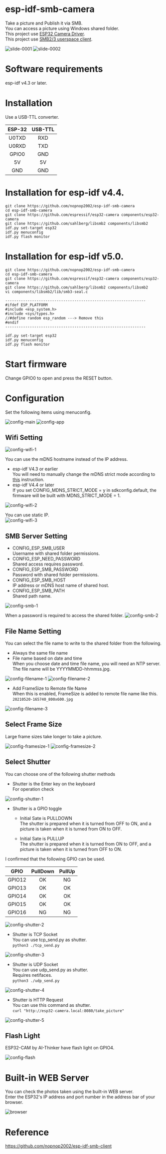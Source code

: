 # esp-idf-smb-camera
Take a picture and Publish it via SMB.   
You can access a picture using Windows shared folder.   
This project use [ESP32 Camera Driver](https://github.com/espressif/esp32-camera).   
This project use [SMB2/3 userspace client](https://github.com/sahlberg/libsmb2).   

![slide-0001](https://user-images.githubusercontent.com/6020549/119617916-454eb280-be3d-11eb-8ba4-d898780ed01d.jpg)
![slide-0002](https://user-images.githubusercontent.com/6020549/119617924-45e74900-be3d-11eb-83ae-03dd86cfd407.jpg)

# Software requirements
esp-idf v4.3 or later.   

# Installation
Use a USB-TTL converter.   

|ESP-32|USB-TTL|
|:-:|:-:|
|U0TXD|RXD|
|U0RXD|TXD|
|GPIO0|GND|
|5V|5V|
|GND|GND|


# Installation for esp-idf v4.4.   
```
git clone https://github.com/nopnop2002/esp-idf-smb-camera
cd esp-idf-smb-camera
git clone https://github.com/espressif/esp32-camera components/esp32-camera
git clone https://github.com/sahlberg/libsmb2 components/libsmb2
idf.py set-target esp32
idf.py menuconfig
idf.py flash monitor
```


# Installation for esp-idf v5.0.   
```
git clone https://github.com/nopnop2002/esp-idf-smb-camera
cd esp-idf-smb-camera
git clone https://github.com/espressif/esp32-camera components/esp32-camera
git clone https://github.com/sahlberg/libsmb2 components/libsmb2
vi components/libsmb2/lib/smb3-seal.c

---------------------------------------------------------------
#ifdef ESP_PLATFORM
#include <esp_system.h>
#include <sys/types.h>
//#define random esp_random ---> Remove this
#endif
---------------------------------------------------------------

idf.py set-target esp32
idf.py menuconfig
idf.py flash monitor
```

# Start firmware
Change GPIO0 to open and press the RESET button.

# Configuration
Set the following items using menuconfig.

![config-main](https://user-images.githubusercontent.com/6020549/66692052-c17e9b80-ecd5-11e9-8316-075350ceb2e9.jpg)
![config-app](https://user-images.githubusercontent.com/6020549/119619751-441e8500-be3f-11eb-858a-5a6ce8318d40.jpg)

## Wifi Setting

![config-wifi-1](https://user-images.githubusercontent.com/6020549/119243503-529c4080-bba2-11eb-92c5-b59f66f9fea6.jpg)

You can use the mDNS hostname instead of the IP address.   
- esp-idf V4.3 or earlier   
 You will need to manually change the mDNS strict mode according to [this](https://github.com/espressif/esp-idf/issues/6190) instruction.   
- esp-idf V4.4 or later  
 If you set CONFIG_MDNS_STRICT_MODE = y in sdkconfig.default, the firmware will be built with MDNS_STRICT_MODE = 1.

![config-wifi-2](https://user-images.githubusercontent.com/6020549/119243504-5334d700-bba2-11eb-8c77-f958251d8611.jpg)

You can use static IP.   
![config-wifi-3](https://user-images.githubusercontent.com/6020549/119243505-5334d700-bba2-11eb-9677-47cb6d1f9536.jpg)



## SMB Server Setting

- CONFIG_ESP_SMB_USER   
Username with shared folder permissions.
- CONFIG_ESP_NEED_PASSWORD   
Shared access requires password.
- CONFIG_ESP_SMB_PASSWORD   
Password with shared folder permissions.
- CONFIG_ESP_SMB_HOST   
IP address or mDNS host name of shared host.   
- CONFIG_ESP_SMB_PATH   
Shared path name.

![config-smb-1](https://user-images.githubusercontent.com/6020549/183030948-2e077e33-7cc6-414f-8f3c-69c29f2dab80.jpg)

When a password is required to access the shared folder.
![config-smb-2](https://user-images.githubusercontent.com/6020549/183030955-4dccc112-beaf-43a0-ae43-ccc797a911fa.jpg)

## File Name Setting

You can select the file name to write to the shared folder from the following.   
- Always the same file name   
- File name based on date and time   
When you choose date and time file name, you will need an NTP server.   
The file name will be YYYYMMDD-hhmmss.jpg.   

![config-filename-1](https://user-images.githubusercontent.com/6020549/119243498-5203aa00-bba2-11eb-87d5-053636dbb85a.jpg)
![config-filename-2](https://user-images.githubusercontent.com/6020549/119243499-5203aa00-bba2-11eb-8c0f-6bb42d125d64.jpg)

- Add FrameSize to Remote file Name   
When this is enabled, FrameSize is added to remote file name like this.   
`20210520-165740_800x600.jpg`   

![config-filename-3](https://user-images.githubusercontent.com/6020549/119243501-529c4080-bba2-11eb-8ba4-85cdd764b0fc.jpg)

## Select Frame Size
Large frame sizes take longer to take a picture.   

![config-framesize-1](https://user-images.githubusercontent.com/6020549/122480400-c0078980-d007-11eb-9e91-75b30dad065c.jpg)
![config-framesize-2](https://user-images.githubusercontent.com/6020549/122480403-c0a02000-d007-11eb-9cd7-ee1a4250d120.jpg)

## Select Shutter

You can choose one of the following shutter methods

- Shutter is the Enter key on the keyboard   
For operation check

![config-shutter-1](https://user-images.githubusercontent.com/6020549/99890068-db432e00-2c9e-11eb-84e2-4e6c5f05fb7a.jpg)

- Shutter is a GPIO toggle   

  - Initial Sate is PULLDOWN   
The shutter is prepared when it is turned from OFF to ON, and a picture is taken when it is turned from ON to OFF.   

  - Initial Sate is PULLUP   
The shutter is prepared when it is turned from ON to OFF, and a picture is taken when it is turned from OFF to ON.   

I confirmed that the following GPIO can be used.   

|GPIO|PullDown|PullUp|
|:-:|:-:|:-:|
|GPIO12|OK|NG|
|GPIO13|OK|OK|
|GPIO14|OK|OK|
|GPIO15|OK|OK|
|GPIO16|NG|NG|

![config-shutter-2](https://user-images.githubusercontent.com/6020549/99897437-d2714d00-2cdc-11eb-8e59-c8bf4ef25d62.jpg)

- Shutter is TCP Socket   
You can use tcp_send.py as shutter.   
`python3 ./tcp_send.py`

![config-shutter-3](https://user-images.githubusercontent.com/6020549/99890070-dc745b00-2c9e-11eb-9ae8-45ac11db5db5.jpg)

- Shutter is UDP Socket   
You can use udp_send.py as shutter.   
Requires netifaces.   
`python3 ./udp_send.py`

![config-shutter-4](https://user-images.githubusercontent.com/6020549/99889941-658a9280-2c9d-11eb-8bc7-06f2b67af3cb.jpg)

- Shutter is HTTP Request   
You can use this command as shutter.   
`curl "http://esp32-camera.local:8080/take_picture"`

![config-shutter-5](https://user-images.githubusercontent.com/6020549/99889881-b6e65200-2c9c-11eb-96c2-6fdde929dbe0.jpg)


## Flash Light

ESP32-CAM by AI-Thinker have flash light on GPIO4.   

![config-flash](https://user-images.githubusercontent.com/6020549/122480398-bf6ef300-d007-11eb-929e-88a5b9aa994f.jpg)

# Built-in WEB Server
You can check the photos taken using the built-in WEB server.   
Enter the ESP32's IP address and port number in the address bar of your browser.   

![browser](https://user-images.githubusercontent.com/6020549/124227364-837a7880-db45-11eb-9d8b-fa15c676adac.jpg)

# Reference
https://github.com/nopnop2002/esp-idf-smb-client

